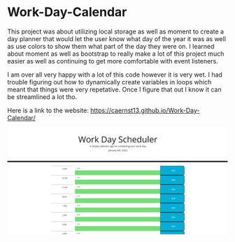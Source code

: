 # Work-Day-Calendar

This project was about utilizing local storage as well as moment to create a day planner that would let the user know what day of the year it was as well as use colors to show them what part of the day they were on. I learned about moment as well as bootstrap to really make a lot of this project much easier as well as continuing to get more comfortable with event listeners.

I am over all very happy with a lot of this code however it is very wet. I had trouble figuring out how to dynamically create variables in loops which meant that things were very repetative. Once I figure that out I know it can be streamlined a lot tho. 

Here is a link to the website: https://caernst13.github.io/Work-Day-Calendar/

![here is whhat it looks like:](./assets/images/Screenshot%202023-01-06%20020121.png)